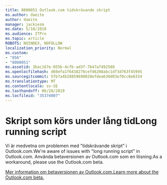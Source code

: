 ```yaml
---
title: 8000051 Outlook.com tidskrävande skript
ms.author: daeite
author: daeite
manager: jackiesm
ms.date: 5/18/2018
ms.audience: ITPro
ms.topic: article
ROBOTS: NOINDEX, NOFOLLOW
localization_priority: Normal
ms.custom:
- "856"
- "8000051"
ms.assetid: 3bac167e-055b-4cfb-ad3f-7b47a7492588
ms.openlocfilehash: d60efa1f6438276cefd6208abc1df3d763f45995
ms.sourcegitcommit: 5fb7a4b28859690020efdea630d03e70cc0e6334
ms.translationtype: MT
ms.contentlocale: sv-SE
ms.lasthandoff: 06/28/2019
ms.locfileid: "35374007"
---
```

# <a name="long-running-script"></a><span data-ttu-id="3f403-102">Skript som körs under lång tid</span><span class="sxs-lookup"><span data-stu-id="3f403-102">Long running script</span></span>

<span data-ttu-id="3f403-103">Vi är medvetna om problemen med ”tidskrävande skript” i Outlook.com.</span><span class="sxs-lookup"><span data-stu-id="3f403-103">We're aware of issues with "long running script" in Outlook.com.</span></span> <span data-ttu-id="3f403-104">Använda betaversionen av Outlook.com som en lösning.</span><span class="sxs-lookup"><span data-stu-id="3f403-104">As a workaround, please use the Outlook.com beta.</span></span>
  
[<span data-ttu-id="3f403-105">Mer information om betaversionen av Outlook.com.</span><span class="sxs-lookup"><span data-stu-id="3f403-105">Learn more about the Outlook.com beta.</span></span>](https://go.microsoft.com/fwlink/p/?linkid=874356)
  
